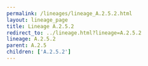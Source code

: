 ```yaml
---
permalink: /lineages/lineage_A.2.5.2.html
layout: lineage_page
title: Lineage A.2.5.2
redirect_to: ../lineage.html?lineage=A.2.5.2
lineage: A.2.5.2
parent: A.2.5
children: ['A.2.5.2']
---
```

